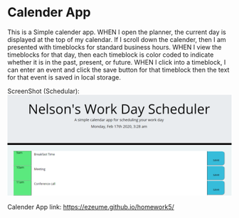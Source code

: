# Calender App
This is a Simple calender app. 
WHEN I open the planner, the current day is displayed at the top of my calendar.
If I scroll down the calender, then I am presented with timeblocks for standard business hours. 
WHEN I view the timeblocks for that day, then each timeblock is color coded to indicate whether it is in the past, present, or future. WHEN I click into a timeblock, I can enter an event and click the save button for that timeblock then the text for that event is saved in local storage.

ScreenShot (Schedular): ![image](Calender.png)

Calender App link: https://ezeume.github.io/homework5/